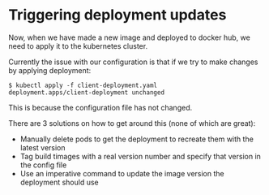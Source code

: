 # Triggering deployment updates

Now, when we have made a new image and deployed to docker hub, we need to apply it to the kubernetes cluster.

Currently the issue with our configuration is that if we try to make changes by applying deployment:

```
$ kubectl apply -f client-deployment.yaml
deployment.apps/client-deployment unchanged
```

This is because the configuration file has not changed.

There are 3 solutions on how to get around this (none of which are great):
- Manually delete pods to get the deployment to recreate them with the latest version
- Tag build timages with a real version number and specify that version in the config file
- Use an imperative command to update the image version the deployment should use